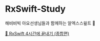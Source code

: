 # RxSwift-Study
해비비빅 아요선생님들과 함께하는 알엑스스윞트 💜

[👀 RxSwift 4시간에 끝내기 (종합편)](https://www.youtube.com/watch?v=w5Qmie-GbiA) 
